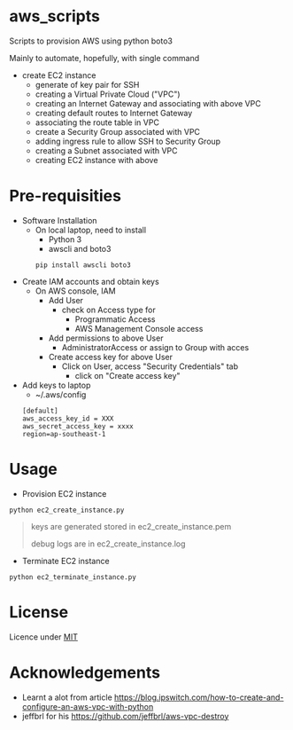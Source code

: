 # aws_scripts
Scripts to provision AWS using python boto3

Mainly to automate, hopefully, with single command
* create EC2 instance
  * generate of key pair for SSH
  * creating a Virtual Private Cloud ("VPC")
  * creating an Internet Gateway and associating with above VPC
  * creating default routes to Internet Gateway
  * associating the route table in VPC
  * create a Security Group associated with VPC
  * adding ingress rule to allow SSH to Security Group
  * creating a Subnet associated with VPC
  * creating EC2 instance with above

# Pre-requisities
* Software Installation
  * On local laptop, need to install
    * Python 3
    * awscli and boto3
    ```
    pip install awscli boto3
    ```
* Create IAM accounts and obtain keys
  * On AWS console, IAM
    * Add User
      * check on Access type for
        * Programmatic Access
        * AWS Management Console access
    * Add permissions to above User
      * AdministratorAccess or assign to Group with acces
    * Create access key for above User
      * Click on User, access "Security Credentials" tab
        * click on "Create access key"
* Add keys to laptop
  * ~/.aws/config
  ```
  [default]
  aws_access_key_id = XXX
  aws_secret_access_key = xxxx
  region=ap-southeast-1
  ```

# Usage
* Provision EC2 instance
```
python ec2_create_instance.py
```
> keys are generated stored in ec2_create_instance.pem
>
> debug logs are in ec2_create_instance.log


* Terminate EC2 instance
```
python ec2_terminate_instance.py
```

# License
Licence under [MIT](LICENSE)

# Acknowledgements
* Learnt a alot from article https://blog.ipswitch.com/how-to-create-and-configure-an-aws-vpc-with-python
* jeffbrl for his https://github.com/jeffbrl/aws-vpc-destroy
